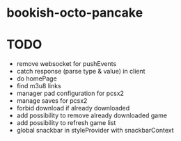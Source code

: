 # bookish-octo-pancake

# TODO

- remove websocket for pushEvents  
- catch response (parse type & value) in client
- do homePage
- find m3u8 links
- manager pad configuration for pcsx2
- manage saves for pcsx2
- forbid download if already downloaded
- add possibility to remove already downloaded game
- add possibility to refresh game list
- global snackbar in styleProvider with snackbarContext